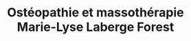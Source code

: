 ---
title: "Ostéopathie et massothérapie Marie-Lyse Laberge Forest"
url: /longueuil/osteopathie-et-massotherapie-marie-lyse-laberge-forest/
shop: beauty
---